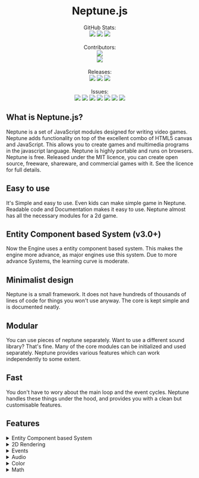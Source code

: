 <h1 align="center"> Neptune.js </h1>

<p align="center">
GitHub Stats: <br>
<img src="https://badgen.net/github/stars/SujalChoudhari/neptune.js"/>
<img src="https://badgen.net/github/forks/SujalChoudhari/neptune.js"/>
<img src="https://badgen.net/github/tags/SujalChoudhari/neptune.js"/>
<br>
<br>
Contributors: <br>
<img src="https://badgen.net/github/contributors/SujalChoudhari/neptune.js"/>
<br>
<a href="https://github.com/SujalChoudhari/Neptune.js/graphs/contributors">
  <img src="https://contrib.rocks/image?repo=SujalChoudhari/Neptune.js" />
</a>
<br>
<br>
Releases: <br>
<img src="https://badgen.net/github/tag/SujalChoudhari/neptune.js"/>
<img src="https://badgen.net/github/releases/SujalChoudhari/neptune.js"/>
<img src="https://badgen.net/github/license/SujalChoudhari/neptune.js"/>
<br>
<br>
Issues: <br>
<img src="https://badgen.net/github/issues/SujalChoudhari/neptune.js"/>
<img src="https://badgen.net/github/closed-issues/SujalChoudhari/neptune.js"/>
<img src="https://badgen.net/github/open-issues/SujalChoudhari/neptune.js"/>
<img src="https://badgen.net/github/label-issues/SujalChoudhari/neptune.js/enhancement"/>
<img src="https://badgen.net/github/label-issues/SujalChoudhari/neptune.js/help wanted"/>
<img src="https://badgen.net/github/label-issues/SujalChoudhari/neptune.js/fixed"/>
<img src="https://badgen.net/github/label-issues/SujalChoudhari/neptune.js/bug"/>


## What is Neptune.js?

Neptune is a set of JavaScript modules designed for writing video games. 
Neptune adds functionality on top of the excellent combo of HTML5 canvas and JavaScript. 
This allows you to create games and multimedia programs in the javascript language.
Neptune is highly portable and runs on browsers.
Neptune is free. Released under the MIT licence, you can create open source, 
freeware, shareware, and commercial games with it. See the licence for full details. 

## Easy to use
It's Simple and easy to use. 
Even kids can make simple game in Neptune.
Readable code and Documentation makes it easy to use. 
Neptune almost has all the necessary modules for a 2d game.

## Entity Component based System (v3.0+)
Now the Engine uses a entity component based system.
This makes the engine more advance, as major engines use this system.
Due to more advance Systems, the learning curve is moderate.

## Minimalist design
Neptune is a small framework. 
It does not have hundreds of thousands of lines of code for things you won't use anyway. 
The core is kept simple and is documented neatly.

## Modular
You can use pieces of neptune separately. 
Want to use a different sound library? That's fine. 
Many of the core modules can be initialized and used separately.
Neptune provides various features which can work independently to some extent.

## Fast
You don't have to wory about the main loop and the event cycles. 
Neptune handles these things under the hood, and provides you with a clean but customisable features.


## Features

<details>
<summary> Entity Component based System </summary>
<p>
Neptune uses a entity component based system.
This system is suitable for editor based engines.
</p>
</details>


<details>
  <summary>2D Rendering</summary>
  <p>
    Neptune has a 2D rendering system. 
    It uses HTML5 canvas to render the game.
  </p>
  <ul>
    <details>
      <summary> Shapes </summary>
      <p>
        Neptune has a built in shape renderer. 
        It can render basic shapes like rectangle, circle, line, etc.
      </p>
      <ul>
        <li>Circle</li>
        <li>Line</li>
        <li>Rectangle</li>
        <li>Polygon</li>
        <li>Triangle</li>
      </ul>
    </details>
    <details>
      <summary> UI </summary>
      <p>
        Neptune has a built in UI renderer. 
        It can render basic UI elements like sprites, text, etc.
      </p>
      <ul>
        <details>
        <summary> Containers </summary>
        <p>
          Neptune has a built in UI container renderer. 
          It can render basic UI containers like Margin Container, Grid Container, etc.
        <ul>
          <li>Margin</li>
          <li>HBox</li>
          <li>VBox</li>
          <li>Grid</li>
        </ul>
        </details>
        <li>Panel</li>
        <li>Sprite</li>
        <li>Text</li>
    </details>
     <summary> Text </summary>
    <summary> Images </summary>
  </ul>
</details>



<details>
<summary> Events </summary>
<p>
Neptune has a built in event system.
It can handle mouse, keyboard, touch, etc.
</p>
<ul>
  <li>Keyboard</li>
  <li>Mouse</li>
  <li>Touch</li>
</ul>
</details>

<details>
<summary> Audio </summary>
<p>
Neptune has a built in audio system.
It can play audio files.
</p>
<ul>
  <li>Sound</li>
  <li>Music</li>
</details>

<details>
<summary> Color </summary>
<p>
Neptune has a built in color system.
It can handle colors.
</p>
<ul>
  <li>Color</li>
  <li>Color Templates</li>
</details>

<details>
<summary> Math </summary>
<p>
Neptune has a built in math system.
It can handle basic math functions.
</p>
<ul>
  <li>Vector2</li>
  <li>Math Library</li>
